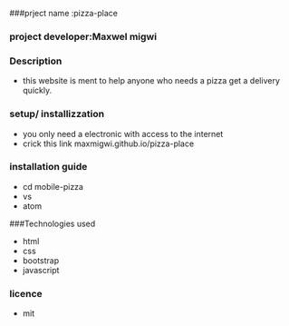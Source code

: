###prject name :pizza-place
### project developer:Maxwel migwi
### Description
* this website is ment to help anyone who needs a pizza get a delivery quickly.

### setup/ installizzation
*  you only need a electronic with access to the internet
*  crick this link maxmigwi.github.io/pizza-place

### installation guide
* cd mobile-pizza 
*  vs 
*  atom

###Technologies used
*  html  
*  css
*  bootstrap
*  javascript


### licence 
*  mit
